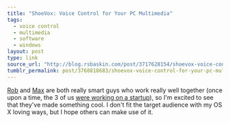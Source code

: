 ```yaml
---
title: "ShoeVox: Voice Control for Your PC Multimedia"
tags:
  - voice control
  - multimedia
  - software
  - windows
layout: post
type: link
source_url: "http://blog.rsbaskin.com/post/3717628154/shoevox-voice-control-for-your-pc"
tumblr_permalink: post/3768818683/shoevox-voice-control-for-your-pc-multimedia
---
```


[Rob](http://rsbaskin.com) and [Max](http://www.maxcutler.com/) are both really smart guys who work really well together (once upon a time, the 3 of us [were working on a startup](http://blog.zpao.com/post/505069286/the-rise-fall-of-courant-news)), so I'm excited to see that they've made something cool. I don't fit the target audience with my OS X loving ways, but I hope others can make use of it.
